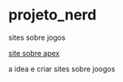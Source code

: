 # projeto_nerd
sites sobre jogos

<a href="https://pedroaugusto445.github.io/projeto_nerd/apex/index.html"> site sobre apex</a>

<a href="https://pedroaugusto445.github.io/projeto_nerd/minecraft/index.html"></a>


a idea e criar sites sobre joogos
